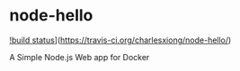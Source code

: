 node-hello
==========
[!build status](https://travis-ci.org/charlesxiong/node-hello.svg?branch=master)](https://travis-ci.org/charlesxiong/node-hello/)

 A Simple Node.js Web app for Docker

